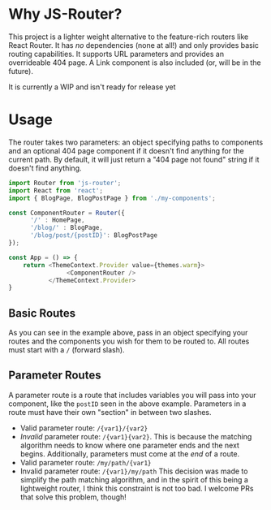 # Why JS-Router?
This project is a lighter weight alternative to the feature-rich routers like React Router. It has _no_ dependencies (none at all!) and only provides basic routing capabilities. It supports URL parameters and provides an overrideable 404 page. A Link component is also included (or, will be in the future). 

It is currently a WIP and isn't ready for release yet

# Usage
The router takes two parameters: an object specifying paths to components and an optional 404 page component if it doesn't find anything for the current path. By default, it will just return a "404 page not found" string if it doesn't find anything.
```js
import Router from 'js-router';
import React from 'react';
import { BlogPage, BlogPostPage } from './my-components';

const ComponentRouter = Router({
      '/' : HomePage,
      '/blog/' : BlogPage,
      '/blog/post/{postID}': BlogPostPage
});

const App = () => {
    return <ThemeContext.Provider value={themes.warm}>
                <ComponentRouter />
           </ThemeContext.Provider>
}
```

## Basic Routes
As you can see in the example above, pass in an object specifying your routes and the components you wish for them to be routed to. All routes must start with a `/` (forward slash).

## Parameter Routes
A parameter route is a route that includes variables you will pass into your component, like the `postID` seen in the above example. Parameters in a route must have their own "section" in between two slashes.
* Valid parameter route: `/{var1}/{var2}`
* _Invalid_ parameter route: `/{var1}{var2}`.
This is because the matching algorithm needs to know where one parameter ends and the next begins. Additionally, parameters must come at the _end_ of a route.
* Valid parameter route: `/my/path/{var1}`
* Invalid parameter route: `/{var1}/my/path`
This decision was made to simplify the path matching algorithm, and in the spirit of this being a lightweight router, I think this constraint is not too bad. I welcome PRs that solve this problem, though!
